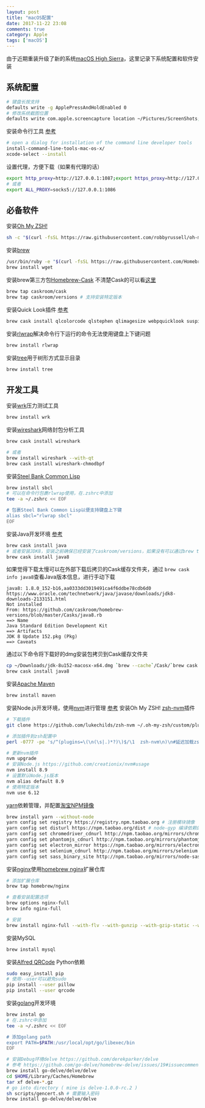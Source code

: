 ```yaml
---
layout: post
title: "macOS配置"
date: 2017-11-22 23:08
comments: true
category: Apple
tags: ['macOS']
---
```


由于近期重装升级了新的系统[macOS High Sierra](https://www.apple.com/cn/macos/high-sierra/)，这里记录下系统配置和软件安装

## 系统配置

```sh
# 键盘长按支持
defaults write -g ApplePressAndHoldEnabled 0
# 修改系统截图位置
defaults write com.apple.screencapture location ~/Pictures/ScreenShots; killall SystemUIServer
```

安装命令行工具 [参考](http://osxdaily.com/2014/02/12/)

```sh
# open a dialog for installation of the command line developer tools
install-command-line-tools-mac-os-x/
xcode-select --install
```

设置代理，方便下载（如果有代理的话）

```sh
export http_proxy=http://127.0.0.1:1087;export https_proxy=http://127.0.0.1:1087;
# 或者
export ALL_PROXY=socks5://127.0.0.1:1086
```

## 必备软件

安装[Oh My ZSH!](https://github.com/robbyrussell/oh-my-zsh)

```sh
sh -c "$(curl -fsSL https://raw.githubusercontent.com/robbyrussell/oh-my-zsh/master/tools/install.sh)"
```

安装[brew](https://brew.sh/)

```sh
/usr/bin/ruby -e "$(curl -fsSL https://raw.githubusercontent.com/Homebrew/install/master/install)"
brew install wget
```

安装brew第三方包[Homebrew-Cask](https://caskroom.github.io/) 不清楚Cask的可以看[这里](https://docs.brew.sh/brew-tap.html)

``` sh
brew tap caskroom/cask
brew tap caskroom/versions # 支持安装特定版本
```

安装Quick Look插件 [参考](https://github.com/sindresorhus/quick-look-plugins)

```sh
brew cask install qlcolorcode qlstephen qlimagesize webpquicklook suspicious-package qlvideo provisionql
```

安装[rlwrap](https://github.com/hanslub42/rlwrap)解决命令行下运行的命令无法使用键盘上下键问题

```sh
brew install rlwrap
```

安装[tree](http://mama.indstate.edu/users/ice/tree/)用于树形方式显示目录

```sh
brew install tree
```

## 开发工具

安装[wrk](https://github.com/wg/wrk)压力测试工具

```sh
brew install wrk
```

安装[wireshark](https://www.wireshark.org/)网络封包分析工具

```sh
brew cask install wireshark

# 或者
brew install wireshark --with-qt
brew cask install wireshark-chmodbpf
```

安装[Steel Bank Common Lisp](http://www.sbcl.org/)

```sh
brew install sbcl
# 可以在命令行包裹rlwrap使用，在.zshrc中添加
tee -a ~/.zshrc << EOF

# 包裹Steel Bank Common Lisp以便支持键盘上下键
alias sbcl="rlwrap sbcl"
EOF
```

安装Java开发环境 [参考](https://www.kancloud.cn/kancloud/ocds-guide-to-setting-up-mac/71035)

```sh
brew cask install java
# 或者安装JDK8，安装之前确保已经安装了caskroom/versions，如果没有可以通过brew tap caskroom/versions进行安装
brew cask install java8
```

如果觉得下载太慢可以在外部下载后拷贝的Cask缓存文件夹，通过
`brew cask info java8`查看Java版本信息，进行手动下载

```
java8: 1.8.0_152-b16,aa0333dd3019491ca4f6ddbe78cdb6d0
https://www.oracle.com/technetwork/java/javase/downloads/jdk8-downloads-2133151.html
Not installed
From: https://github.com/caskroom/homebrew-versions/blob/master/Casks/java8.rb
==> Name
Java Standard Edition Development Kit
==> Artifacts
JDK 8 Update 152.pkg (Pkg)
==> Caveats
```

通过以下命令将下载好的dmg安装包拷贝到Cask缓存文件夹

```sh
cp ~/Downloads/jdk-8u152-macosx-x64.dmg `brew --cache`/Cask/`brew cask info java8 |grep java8: | sed -E "s/: /--/"`.dmg
brew cask install java8
```

安装[Apache Maven](https://maven.apache.org/)

```sh
brew install maven
```

安装Node.js开发环境，使用[nvm](https://github.com/creationix/nvm)进行管理 [参考](https://nodejs.org/en/download/package-manager/#nvm)
安装Oh My ZSH! [zsh-nvm](https://github.com/lukechilds/zsh-nvm)插件

```sh
# 下载插件
git clone https://github.com/lukechilds/zsh-nvm ~/.oh-my-zsh/custom/plugins/zsh-nvm

# 添加插件到zsh配置中
perl -0777 -pe 's/^(plugins=\(\n(\s|.)*?)\)$/\1  zsh-nvm\n)\n#延迟加载zsh-nvm插件\nexport NVM_LAZY_LOAD=true\n/m' -i ~/.zshrc

# 更新nvm插件
nvm upgrade
# 安装Node.js https://github.com/creationix/nvm#usage
nvm install 8.9
# 设置默认Node.js版本
nvm alias default 8.9
# 使用特定版本
nvm use 6.12
```

[yarn](https://yarnpkg.com/zh-Hans/)依赖管理，并配置[淘宝NPM镜像](https://npm.taobao.org/mirrors)
```sh
brew install yarn --without-node
yarn config set registry https://registry.npm.taobao.org # 注册模块镜像
yarn config set disturl https://npm.taobao.org/dist # node-gyp 编译依赖的 node源码镜像
yarn config set chromedriver_cdnurl http://npm.taobao.org/mirrors/chromedriver  # chromedriver 镜像
yarn config set phantomjs_cdnurl http://npm.taobao.org/mirrors/phantomjs # phantomjs 镜像
yarn config set electron_mirror https://npm.taobao.org/mirrors/electron/ # electron 镜像
yarn config set selenium_cdnurl http://npm.taobao.org/mirrors/selenium # Selenium 镜像
yarn config set sass_binary_site http://npm.taobao.org/mirrors/node-sass # node-sass 镜像
```


安装[nginx](http://nginx.org/)使用[homebrew nginx](https://github.com/Homebrew/homebrew-nginx)扩展仓库

```sh
# 添加扩展仓库
brew tap homebrew/nginx

# 查看安装配置选项
brew options nginx-full
brew info nginx-full

# 安装
brew install nginx-full --with-flv --with-gunzip --with-gzip-static --with-http2 --with-mp4 --with-realip --with-status --with-sub --with-cache-purge-module --with-echo-module --with-lua-module --with-mp4-h264-module --with-subs-filter-module
```

安装MySQL

```sh
brew install mysql
```

安装[Alfred QRCode](https://github.com/hilen/Alfred.QRCode) Python依赖

```sh
sudo easy_install pip
# 使用--user可以避免sudo
pip install --user pillow
pip install --user qrcode
```


安装[golang](https://golang.org/)开发环境

```sh
brew instal go
# 在.zshrc中添加
tee -a ~/.zshrc << EOF

# 添加golang path
export PATH=$PATH:/usr/local/opt/go/libexec/bin
EOF

# 安装Debug环境delve https://github.com/derekparker/delve
# 参考 https://github.com/go-delve/homebrew-delve/issues/19#issuecomment-330442033
brew install go-delve/delve/delve
cd $HOME/Library/Caches/Homebrew
tar xf delve-*.gz
# go into directory ( mine is delve-1.0.0-rc.2 )
sh scripts/gencert.sh # 需要输入密码
brew install go-delve/delve/delve
```


